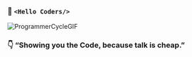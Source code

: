 ### 🙌 `<Hello Coders/>`
![ProgrammerCycleGIF](https://user-images.githubusercontent.com/103744719/182027247-c746456b-88e3-480f-a610-a6804bcd297d.gif)
### 👇 “Showing you the Code, because talk is cheap.”

<!--
**Aaryan-Dev/Aaryan-Dev** is a ✨ _special_ ✨ repository because its `README.md` (this file) appears on your GitHub profile.

Here are some ideas to get you started:

- 🔭 I’m currently working on ...
- 🌱 I’m currently learning ...
- 👯 I’m looking to collaborate on ...
- 🤔 I’m looking for help with ...
- 💬 Ask me about ...
- 📫 How to reach me: ...
- 😄 Pronouns: ...
- ⚡ Fun fact: ...
-->
